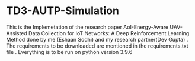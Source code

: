 # TD3-AUTP-Simulation
This is the Implemetation of the research paper AoI-Energy-Aware UAV-Assisted Data Collection for IoT Networks: A Deep Reinforcement Learning Method done by me (Eshaan Sodhi) and my research partner(Dev Gupta) . 
The requirements to be downloaded are mentioned in the requirements.txt file .
Everything is to be run on python version 3.9.6
